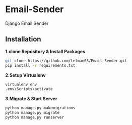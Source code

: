 # Email-Sender
Django Email Sender 


## Installation

**1.clone Repository & Install Packages**
```sh
git clone https://github.com/telman03/Email-Sender.git
pip install -r requirements.txt
```
**2.Setup Virtualenv**
```sh
virtualenv env
.env\Scripts\activate
```
**3.Migrate & Start Server**
```sh
python manage.py makemigrations
python manage.py migrate
python manage.py runserver
```
